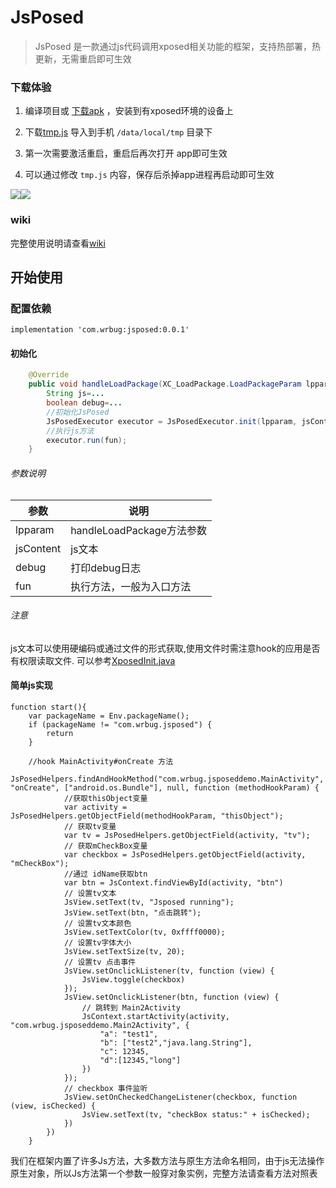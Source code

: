 # JsPosed

> JsPosed 是一款通过js代码调用xposed相关功能的框架，支持热部署，热更新，无需重启即可生效


### 下载体验

1. 编译项目或 [下载apk](https://github.com/WrBug/JsPosed/releases) ，安装到有xposed环境的设备上

2. 下载[tmp.js](https://github.com/WrBug/JsPosed/blob/master/tmp.js) 导入到手机 `/data/local/tmp` 目录下
3. 第一次需要激活重启，重启后再次打开 app即可生效
4. 可以通过修改 `tmp.js` 内容，保存后杀掉app进程再启动即可生效

![](https://i.loli.net/2019/01/10/5c37115ead403.png)![](https://i.loli.net/2019/01/10/5c37115f50b03.png)

### wiki

完整使用说明请查看[wiki](https://github.com/WrBug/JsPosed/wiki)

## 开始使用

### 配置依赖

```
implementation 'com.wrbug:jsposed:0.0.1'

```
 
#### 初始化



``` java
    @Override
    public void handleLoadPackage(XC_LoadPackage.LoadPackageParam lpparam) {
        String js=...
        boolean debug=...
        //初始化JsPosed
        JsPosedExecutor executor = JsPosedExecutor.init(lpparam, jsContent, debug);
        //执行js方法
        executor.run(fun);
    }
```
###### 参数说明

| 参数 | 说明 |
| --- | --- |
| lpparam | handleLoadPackage方法参数  |
| jsContent | js文本 |
| debug | 打印debug日志 |
| fun | 执行方法，一般为入口方法 |

###### 注意

js文本可以使用硬编码或通过文件的形式获取,使用文件时需注意hook的应用是否有权限读取文件.
可以参考[XposedInit.java](https://github.com/WrBug/JsPosed/blob/master/sample/src/main/java/com/wrbug/jsposeddemo/XposedInit.java#L18)

#### 简单js实现

```
function start(){
    var packageName = Env.packageName();
    if (packageName != "com.wrbug.jsposed") {
        return
    }
    
    //hook MainActivity#onCreate 方法
    JsPosedHelpers.findAndHookMethod("com.wrbug.jsposeddemo.MainActivity", "onCreate", ["android.os.Bundle"], null, function (methodHookParam) {
            //获取thisObject变量
            var activity = JsPosedHelpers.getObjectField(methodHookParam, "thisObject");
            // 获取tv变量
            var tv = JsPosedHelpers.getObjectField(activity, "tv");
            // 获取mCheckBox变量
            var checkbox = JsPosedHelpers.getObjectField(activity, "mCheckBox");
            //通过 idName获取btn
            var btn = JsContext.findViewById(activity, "btn")
            // 设置tv文本
            JsView.setText(tv, "Jsposed running");
            JsView.setText(btn, "点击跳转");
            // 设置tv文本颜色
            JsView.setTextColor(tv, 0xffff0000);
            // 设置tv字体大小
            JsView.setTextSize(tv, 20);
            // 设置tv 点击事件
            JsView.setOnclickListener(tv, function (view) {
                JsView.toggle(checkbox)
            });
            JsView.setOnclickListener(btn, function (view) {
                // 跳转到 Main2Activity
                JsContext.startActivity(activity, "com.wrbug.jsposeddemo.Main2Activity", {
                    "a": "test1",
                    "b": ["test2","java.lang.String"],
                    "c": 12345,
                    "d":[12345,"long"]
                })
            });
            // checkbox 事件监听
            JsView.setOnCheckedChangeListener(checkbox, function (view, isChecked) {
                JsView.setText(tv, "checkBox status:" + isChecked);
            })
        })
    }

```

我们在框架内置了许多Js方法，大多数方法与原生方法命名相同，由于js无法操作原生对象，所以Js方法第一个参数一般穿对象实例，完整方法请查看方法对照表


